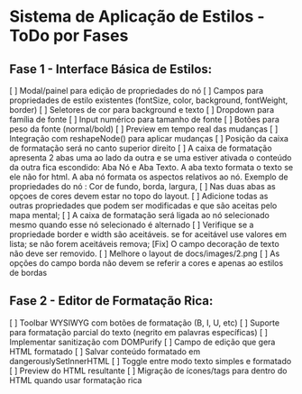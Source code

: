# Sistema de Aplicação de Estilos - ToDo por Fases

## Fase 1 - Interface Básica de Estilos:
[ ] Modal/painel para edição de propriedades do nó
[ ] Campos para propriedades de estilo existentes (fontSize, color, background, fontWeight, border)
[ ] Seletores de cor para background e texto
[ ] Dropdown para família de fonte
[ ] Input numérico para tamanho de fonte
[ ] Botões para peso da fonte (normal/bold)
[ ] Preview em tempo real das mudanças
[ ] Integração com reshapeNode() para aplicar mudanças
[ ] Posição da caixa de formatação será no canto superior direito
[ ] A caixa de formatação apresenta 2 abas uma ao lado da outra e se uma estiver ativada o conteúdo da outra fica escondido: Aba Nó e Aba Texto. A aba texto formata o texto se ele não for html. A aba nó formata os aspectos relativos ao nó.  Exemplo de propriedades do nó : Cor de fundo, borda, largura, 
[ ] Nas duas abas as opçoes de cores devem estar no topo do layout.
[ ] Adicione todas as outras propriedades que podem ser modificadas e que são aceitas pelo mapa mental;
[ ] A caixa de formatação será ligada ao nó selecionado mesmo quando esse nó selecionado é alternado
[ ] Verifique se a propriedade border e width são aceitáveis. se for aceitável use valores em lista; se não forem aceitáveis remova;
[Fix] O campo decoração de texto não deve ser removido.
[ ] Melhore o layout de docs/images/2.png
[ ] As opções do campo borda não devem se referir a cores e apenas ao estilos de bordas


## Fase 2 - Editor de Formatação Rica:
[ ] Toolbar WYSIWYG com botões de formatação (B, I, U, etc)
[ ] Suporte para formatação parcial do texto (negrito em palavras específicas)
[ ] Implementar sanitização com DOMPurify
[ ] Campo de edição que gera HTML formatado
[ ] Salvar conteúdo formatado em dangerouslySetInnerHTML
[ ] Toggle entre modo texto simples e formatado
[ ] Preview do HTML resultante
[ ] Migração de ícones/tags para dentro do HTML quando usar formatação rica

